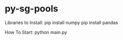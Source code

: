 # py-sg-pools

Libraries to Install:
    pip install numpy
    pip install pandas

How To Start:
    python main.py
